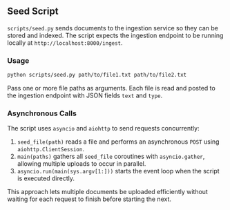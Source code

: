 ## Seed Script

`scripts/seed.py` sends documents to the ingestion service so they can be stored and indexed. The script expects the ingestion endpoint to be running locally at `http://localhost:8000/ingest`.

### Usage

```bash
python scripts/seed.py path/to/file1.txt path/to/file2.txt
```

Pass one or more file paths as arguments. Each file is read and posted to the ingestion endpoint with JSON fields `text` and `type`.

### Asynchronous Calls

The script uses `asyncio` and `aiohttp` to send requests concurrently:

1. `seed_file(path)` reads a file and performs an asynchronous `POST` using `aiohttp.ClientSession`.
2. `main(paths)` gathers all `seed_file` coroutines with `asyncio.gather`, allowing multiple uploads to occur in parallel.
3. `asyncio.run(main(sys.argv[1:]))` starts the event loop when the script is executed directly.

This approach lets multiple documents be uploaded efficiently without waiting for each request to finish before starting the next.
